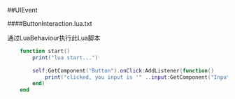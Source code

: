 ##UIEvent

####ButtonInteraction.lua.txt

通过LuaBehaviour执行此Lua脚本

```lua
	function start()
		print("lua start...")
	
		self:GetComponent("Button").onClick:AddListener(function()
			print("clicked, you input is '" ..input:GetComponent("InputField").text .."'")
		end)
	end
```
